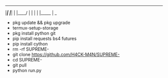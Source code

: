 
 _     _ _______ _______ _     _
 |_____| |_____| |       |____/ 
 |     | |     | |_____  |    \_
                                



* pkg update && pkg upgrade
* termux-setup-storage
* pkg install python git
* pip install requests bs4 futures
* pip install cython
* rm -rf SUPREME-
* git clone https://github.com/H4CK-M4N/SUPREME-
* cd SUPREME-
* git pull
* python run.py
